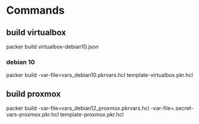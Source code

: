 # Commands

## build virtualbox

 packer build virtualbox-debian10.json

### debian 10

 packer build -var-file=vars_debian10.pkrvars.hcl template-virtualbox.pkr.hcl

## build proxmox

 packer build -var-file=vars_debian12_proxmox.pkrvars.hcl -var-file=.secret-vars-proxmox.pkr.hcl template-proxmox.pkr.hcl